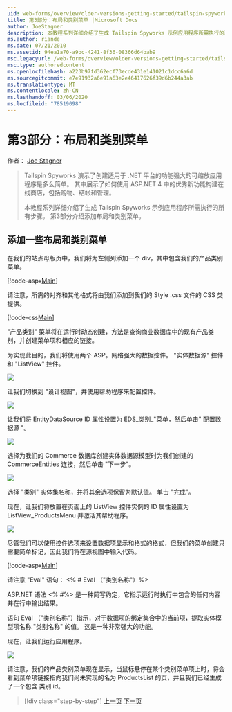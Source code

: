 ```yaml
---
uid: web-forms/overview/older-versions-getting-started/tailspin-spyworks/tailspin-spyworks-part-3
title: 第3部分：布局和类别菜单 |Microsoft Docs
author: JoeStagner
description: 本教程系列详细介绍了生成 Tailspin Spyworks 示例应用程序所需执行的所有步骤。 第3部分介绍添加布局和类别菜单。
ms.author: riande
ms.date: 07/21/2010
ms.assetid: 94ea1a70-a9bc-4241-8f36-08366d64bab9
msc.legacyurl: /web-forms/overview/older-versions-getting-started/tailspin-spyworks/tailspin-spyworks-part-3
msc.type: authoredcontent
ms.openlocfilehash: a223b97fd362ecf73ecde431e141021c1dcc6a6d
ms.sourcegitcommit: e7e91932a6e91a63e2e46417626f39d6b244a3ab
ms.translationtype: MT
ms.contentlocale: zh-CN
ms.lasthandoff: 03/06/2020
ms.locfileid: "78519098"
---
```

# <a name="part-3-layout-and-category-menu"></a>第3部分：布局和类别菜单

作者： [Joe Stagner](https://github.com/JoeStagner)

> Tailspin Spyworks 演示了创建适用于 .NET 平台的功能强大的可缩放应用程序是多么简单。 其中展示了如何使用 ASP.NET 4 中的优秀新功能构建在线商店，包括购物、结帐和管理。
> 
> 本教程系列详细介绍了生成 Tailspin Spyworks 示例应用程序所需执行的所有步骤。 第3部分介绍添加布局和类别菜单。

## <a id="_Toc260221669"></a>添加一些布局和类别菜单

在我们的站点母版页中，我们将为左侧列添加一个 div，其中包含我们的产品类别菜单。

[!code-aspx[Main](tailspin-spyworks-part-3/samples/sample1.aspx)]

请注意，所需的对齐和其他格式将由我们添加到我们的 Style .css 文件的 CSS 类提供。

[!code-css[Main](tailspin-spyworks-part-3/samples/sample2.css)]

"产品类别" 菜单将在运行时动态创建，方法是查询商业数据库中的现有产品类别，并创建菜单项和相应的链接。

为实现此目的，我们将使用两个 ASP。网络强大的数据控件。 "实体数据源" 控件和 "ListView" 控件。

![](tailspin-spyworks-part-3/_static/image1.jpg)

让我们切换到 "设计视图"，并使用帮助程序来配置控件。

![](tailspin-spyworks-part-3/_static/image2.jpg)

让我们将 EntityDataSource ID 属性设置为 EDS\_类别\_"菜单，然后单击" 配置数据源 "。

![](tailspin-spyworks-part-3/_static/image3.jpg)

选择为我们的 Commerce 数据库创建实体数据源模型时为我们创建的 CommerceEntities 连接，然后单击 "下一步"。

![](tailspin-spyworks-part-3/_static/image4.jpg)

选择 "类别" 实体集名称，并将其余选项保留为默认值。 单击 "完成"。

现在，让我们将放置在页面上的 ListView 控件实例的 ID 属性设置为 ListView\_ProductsMenu 并激活其帮助程序。

![](tailspin-spyworks-part-3/_static/image5.jpg)

尽管我们可以使用控件选项来设置数据项显示和格式的格式，但我们的菜单创建只需要简单标记，因此我们将在源视图中输入代码。

[!code-aspx[Main](tailspin-spyworks-part-3/samples/sample3.aspx)]

请注意 "Eval" 语句： &lt;% # Eval （"类别名称"）%&gt;

ASP.NET 语法 &lt;% #%&gt; 是一种简写约定，它指示运行时执行中包含的任何内容并在行中输出结果。

语句 Eval （"类别名称"）指示，对于数据项的绑定集合中的当前项，提取实体模型项名称 "类别名称" 的值。 这是一种非常强大的功能。

现在，让我们运行应用程序。

![](tailspin-spyworks-part-3/_static/image6.jpg)

请注意，我们的产品类别菜单现在显示，当鼠标悬停在某个类别菜单项上时，将会看到菜单项链接指向我们尚未实现的名为 ProductsList 的页，并且我们已经生成了一个包含 类别 id。

> [!div class="step-by-step"]
> [上一页](tailspin-spyworks-part-2.md)
> [下一页](tailspin-spyworks-part-4.md)
